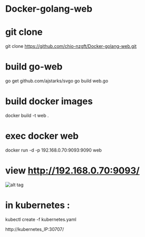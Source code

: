 # Docker-golang-web

# git clone 

git clone https://github.com/chio-nzgft/Docker-golang-web.git

# build go-web

go get github.com/ajstarks/svgo
go build web.go

# build docker images

docker build -t web .

# exec docker web

docker run -d -p 192.168.0.70:9093:9090 web

# view http://192.168.0.70:9093/



![alt tag](https://pic.pimg.tw/echochio/1482807781-1275197610_n.png)

# in kubernetes :
 
kubectl create -f kubernetes.yaml

http://kubernetes_IP:30707/
